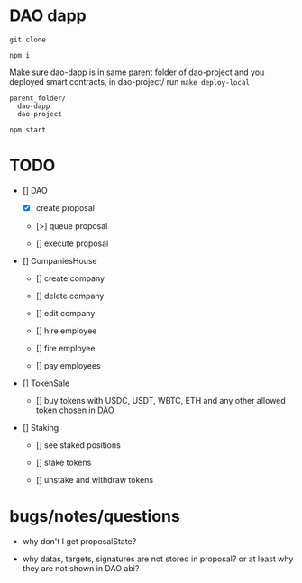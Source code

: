 # DAO dapp

`git clone`

`npm i`

Make sure dao-dapp is in same parent folder of dao-project and you deployed smart contracts, in dao-project/ run `make deploy-local`

```
parent_folder/
  dao-dapp
  dao-project
```

`npm start`

# TODO

- [] DAO

  - [x] create proposal

  - [>] queue proposal

  - [] execute proposal

- [] CompaniesHouse

  - [] create company

  - [] delete company

  - [] edit company

  - [] hire employee

  - [] fire employee

  - [] pay employees

- [] TokenSale

  - [] buy tokens with USDC, USDT, WBTC, ETH and any other allowed token chosen in DAO

- [] Staking

  - [] see staked positions

  - [] stake tokens

  - [] unstake and withdraw tokens

# bugs/notes/questions

- why don't I get proposalState?

- why datas, targets, signatures are not stored in proposal? or at least why they are not shown in DAO abi?
